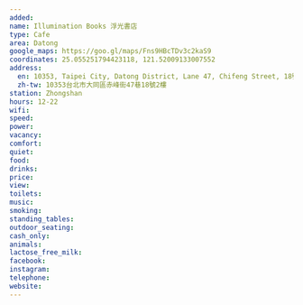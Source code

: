 ```yaml
---
added: 
name: Illumination Books 浮光書店
type: Cafe
area: Datong
google_maps: https://goo.gl/maps/Fns9HBcTDv3c2kaS9
coordinates: 25.055251794423118, 121.52009133007552
address:
  en: 10353, Taipei City, Datong District, Lane 47, Chifeng Street, 18號2樓
  zh-tw: 10353台北市大同區赤峰街47巷18號2樓
station: Zhongshan
hours: 12-22
wifi: 
speed: 
power: 
vacancy: 
comfort: 
quiet: 
food: 
drinks: 
price: 
view: 
toilets: 
music: 
smoking: 
standing_tables: 
outdoor_seating: 
cash_only: 
animals: 
lactose_free_milk: 
facebook: 
instagram: 
telephone: 
website: 
---
```

